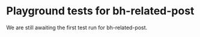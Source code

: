 # Playground tests for bh-related-post
We are still awaiting the first test run for bh-related-post.
